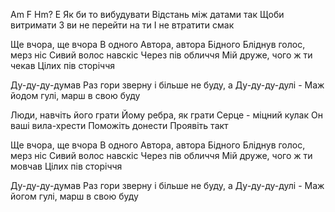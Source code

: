 Am F Hm? E
Як би то вибудувати
Відстань між датами так
Щоби витримати
З ви не перейти на ти
І не втратити смак

Ще вчора, ще вчора
В одного
Автора, автора
Бідного
Бліднув голос, мерз ніс
Сивий волос навскіс
Через пів обличчя
Мій друже, чого ж ти чекав
Цілих пів сторіччя

Ду-ду-ду-думав
Раз гори зверну і більше не буду, а
Ду-ду-ду-дулі -
Маж йодом гулі, марш в свою буду

Люди, навчіть його грати
Йому ребра, як грати
Серце - міцний кулак
Он ваші вила-хрести
Поможіть донести
Проявіть такт

Ще вчора, ще вчора
В одного
Автора, автора
Бідного
Бліднув голос, мерз ніс
Сивий волос навскіс
Через пів обличчя
Мій друже, чого ж ти мовчав
Цілих пів сторіччя

Ду-ду-ду-думав
Раз гори зверну і більше не буду, а
Ду-ду-ду-дулі -
Маж йогом гулі, марш в свою буду